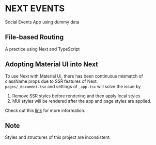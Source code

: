 # NEXT EVENTS

Social Events App using dummy data

## File-based Routing

A practice using Next and TypeScript

## Adopting Material UI into Next

To use Next with Material UI, there has been continuous mismatch of className props due to SSR features of Next.
<br />
`pages/_document.tsx` and settings of `_app.tsx` will solve the issue by

1. Remove SSR styles before rendering and then apply local styles
2. MUI styles will be rendered after the app and page styles are applied.

Check out this [link](https://www.youtube.com/watch?v=0rnVfshKqDI) for more information.

## Note

Styles and structures of this project are inconsistent.
